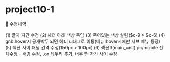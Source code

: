 # project10-1


🎈 수정내역

(1) 글자 자간 수정
(2) 헤더 아래 색상 죽임
(3) 죽어있는 색상 살림($c-9 > $c-6)
(4) gnb:hover시 공개박두 되던 헤더 ul태그로 이동(메뉴 hover시에만 서브 메뉴 등장)
(5) 섹션 사이 패딩 간격 수정(150px > 100px)
(6) 섹션3(main_unit) pc/mobile 전체수정 - 배경 수정, .on 테두리 추가,  너무 먼 자간 사이 수정


